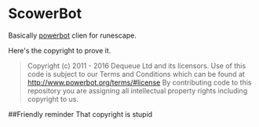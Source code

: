 ScowerBot
===
Basically [powerbot](https://github.com/powerbot/powerbot) clien for runescape.

Here's the copyright to prove it.

> Copyright (c) 2011 - 2016 Dequeue Ltd and its licensors.
  Use of this code is subject to our Terms and Conditions which can be found at http://www.powerbot.org/terms/#license
  By contributing code to this repository you are assigning all intellectual property rights including copyright to us.
  
##Friendly reminder
That copyright is stupid